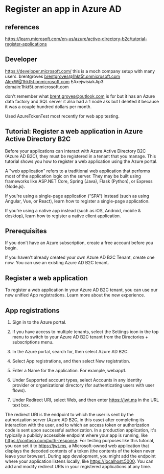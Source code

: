 # Register an app in Azure AD

## references

<https://learn.microsoft.com/en-us/azure/active-directory-b2c/tutorial-register-applications>

## Developer

<https://developer.microsoft.com/>
this is a moch company setup with many users.
brentgroves
<brentgroves@1hkt5t.onmicrosoft.com>
<AlexW@1hkt5t.onmicrosoft.com>
EAxejwisiakJip3
domain:1hkt5t.onmicrosoft.com

don't remember what <brent.groves@outlook.com> is for
but it has an Azure data factory and SQL server it also had a 1 node aks but I deleted it because it was a couple hundred dollars per month.

Used AzureTokenTest most recently for web app testing.

## Tutorial: Register a web application in Azure Active Directory B2C

Before your applications can interact with Azure Active Directory B2C (Azure AD B2C), they must be registered in a tenant that you manage. This tutorial shows you how to register a web application using the Azure portal.

A "web application" refers to a traditional web application that performs most of the application logic on the server. They may be built using frameworks like ASP.NET Core, Spring (Java), Flask (Python), or Express (Node.js).

If you're using a single-page application ("SPA") instead (such as using Angular, Vue, or React), learn how to register a single-page application.

If you're using a native app instead (such as iOS, Android, mobile & desktop), learn how to register a native client application.

## Prerequisites

If you don't have an Azure subscription, create a free account before you begin.

If you haven't already created your own Azure AD B2C Tenant, create one now. You can use an existing Azure AD B2C tenant.

## Register a web application

To register a web application in your Azure AD B2C tenant, you can use our new unified App registrations. Learn more about the new experience.

## App registrations

1. Sign in to the Azure portal.

2. If you have access to multiple tenants, select the Settings icon in the top menu to switch to your Azure AD B2C tenant from the Directories + subscriptions menu.

3. In the Azure portal, search for, then select Azure AD B2C.

4. Select App registrations, and then select New registration.

5. Enter a Name for the application. For example, webapp1.

6. Under Supported account types, select Accounts in any identity provider or organizational directory (for authenticating users with user flows).

7. Under Redirect URI, select Web, and then enter <https://jwt.ms> in the URL text box.

The redirect URI is the endpoint to which the user is sent by the authorization server (Azure AD B2C, in this case) after completing its interaction with the user, and to which an access token or authorization code is sent upon successful authorization. In a production application, it's typically a publicly accessible endpoint where your app is running, like <https://contoso.com/auth-response>. For testing purposes like this tutorial, you can set it to <https://jwt.ms>, a Microsoft-owned web application that displays the decoded contents of a token (the contents of the token never leave your browser). During app development, you might add the endpoint where your application listens locally, like <https://localhost:5000>. You can add and modify redirect URIs in your registered applications at any time.
